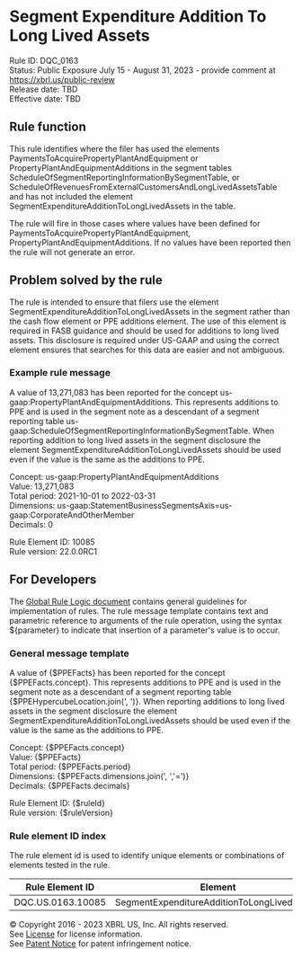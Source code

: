 # Segment Expenditure Addition To Long Lived Assets  
Rule ID: DQC_0163  
Status: Public Exposure July 15 - August 31, 2023 - provide comment at https://xbrl.us/public-review  
Release date: TBD  
Effective date: TBD  
  
## Rule function
This rule identifies where the filer has used the elements PaymentsToAcquirePropertyPlantAndEquipment or PropertyPlantAndEquipmentAdditions in the segment tables ScheduleOfSegmentReportingInformationBySegmentTable, or ScheduleOfRevenuesFromExternalCustomersAndLongLivedAssetsTable and has not included the element SegmentExpenditureAdditionToLongLivedAssets in the table.

The rule will fire in those cases where values have been defined for PaymentsToAcquirePropertyPlantAndEquipment, PropertyPlantAndEquipmentAdditions. If no values have been reported then the rule will not generate an error.  

## Problem solved by the rule  
The rule is intended to ensure that filers use the element SegmentExpenditureAdditionToLongLivedAssets in the segment rather than the cash flow element or PPE additions element. The use of this element is required in FASB guidance and should be used for additions to long lived assets. This disclosure is required under US-GAAP and using the correct element ensures that searches for this data are easier and not ambiguous.    

### Example rule message 
A value of 13,271,083 has been reported for the concept us-gaap:PropertyPlantAndEquipmentAdditions. This represents additions to PPE and is used in the segment note as a descendant of a segment reporting table us-gaap:ScheduleOfSegmentReportingInformationBySegmentTable.  When reporting addition to long lived assets in the segment disclosure the element SegmentExpenditureAdditionToLongLivedAssets should be used even if the value is the same as the additions to PPE.  

Concept: us-gaap:PropertyPlantAndEquipmentAdditions  
Value: 13,271,083  
Total period: 2021-10-01 to 2022-03-31  
Dimensions: us-gaap:StatementBusinessSegmentsAxis=us-gaap:CorporateAndOtherMember  
Decimals: 0  

Rule Element ID: 10085  
Rule version: 22.0.0RC1  

## For Developers  
The [Global Rule Logic document](https://github.com/DataQualityCommittee/dqc_us_rules/blob/master/docs/GlobalRuleLogic.md) contains general guidelines for implementation of rules. The rule message template contains text and parametric reference to arguments of the rule operation, using the syntax ${parameter} to indicate that insertion of a parameter's value is to occur. 

### General message template 
A value of {$PPEFacts} has been reported for the concept {$PPEFacts.concept}. This represents additions to PPE and is used in the segment note as a descendant of a segment reporting table {$PPEHypercubeLocation.join(', ')}.  When reporting additions to long lived assets in the segment disclosure the element SegmentExpenditureAdditionToLongLivedAssets should be used even if the value is the same as the additions to PPE.  

Concept: {$PPEFacts.concept}  
Value: {$PPEFacts}  
Total period: {$PPEFacts.period}  
Dimensions: {$PPEFacts.dimensions.join(', ','=')}  
Decimals: {$PPEFacts.decimals}  

Rule Element ID: {$ruleId}  
Rule version: {$ruleVersion}

### Rule element ID index  
The rule element id is used to identify unique elements or combinations of elements tested in the rule.

|Rule Element ID|Element|
|--- |--- |
| DQC.US.0163.10085 | SegmentExpenditureAdditionToLongLivedAssets |

© Copyright 2016 - 2023 XBRL US, Inc. All rights reserved.   
See [License](https://xbrl.us/dqc-license) for license information.  
See [Patent Notice](https://xbrl.us/dqc-patent) for patent infringement notice.  